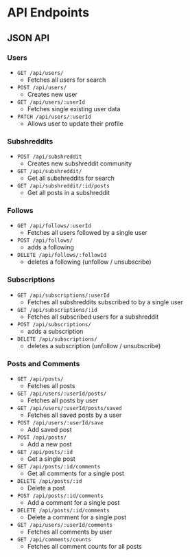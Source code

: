# API Endpoints

## JSON API

### Users
* `GET /api/users/`
  * Fetches all users for search
* `POST /api/users/`
  * Creates new user
* `GET /api/users/:userId`
  * Fetches single existing user data
* `PATCH /api/users/:userId`
  * Allows user to update their profile

### Subshreddits
* `POST /api/subshreddit`
  * Creates new subshreddit community
* `GET /api/subshreddit/`
  * Get all subshreddits for search
* `GET /api/subshreddit/:id/posts`
  * Get all posts in a subshreddit

### Follows
* `GET /api/follows/:userId`
  * Fetches all users followed by a single user
* `POST /api/follows/`
  * adds a following
* `DELETE /api/follows/:followId`
  * deletes a following (unfollow / unsubscribe)

### Subscriptions
* `GET /api/subscriptions/:userId`
  * Fetches all subshreddits subscribed to by a single user
* `GET /api/subscriptions/:id`
  * Fetches all subscribed users for a subshreddit
* `POST /api/subscriptions/`
  * adds a subscription
* `DELETE /api/subscriptions/`
  * deletes a subscription (unfollow / unsubscribe)

### Posts and Comments
* `GET /api/posts/`
  * Fetches all posts
* `GET /api/users/:userId/posts/`
  * Fetches all posts by user
* `GET /api/users/:userId/posts/saved`
  * Fetches all saved posts by a user
* `POST /api/users/:userId/save`
  * Add saved post
* `POST /api/posts/`
  * Add a new post
* `GET /api/posts/:id`
  * Get a single post
* `GET /api/posts/:id/comments`
  * Get all comments for a single post
* `DELETE /api/posts/:id`
  * Delete a post
* `POST /api/posts/:id/comments`
  * Add a comment for a single post
* `DELETE /api/posts/:id/comments`
  * Delete a comment for a single post
* `GET /api/users/:userId/comments`
  * Fetches all comments by user
* `GET /api/comments/counts`
  * Fetches all comment counts for all posts
